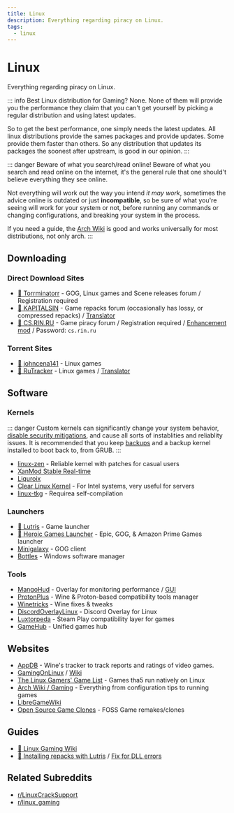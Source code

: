 ```yaml
---
title: Linux
description: Everything regarding piracy on Linux.
tags:
  - linux
---
```


# Linux

Everything regarding piracy on Linux.

::: info Best Linux distribution for Gaming?
None. None of them will provide you the performance they claim that you can't get yourself by picking a regular distribution and using latest updates.

So to get the best performance, one simply needs the latest updates. All linux distributions provide the sames packages and provide updates. Some provide them faster than others. So any distribution that updates its packages the soonest after upstream, is good in our opinion. 
:::

::: danger Beware of what you search/read online!
Beware of what you search and read online on the internet, it's the general rule that one should't believe everything they see online.

Not everything will work out the way you intend *it may work*, sometimes the advice online is outdated or just **incompatible**, so be sure of what you're seeing will work for your system or not, before running any commands or changing configurations, and breaking your system in the process.

If you need a guide, the [Arch Wiki](https://wiki.archlinux.org/) is good and works universally for most distributions, not only arch.
:::

## Downloading

### Direct Download Sites

- [🌟 Torrminatorr](https://forum.torrminatorr.com) - GOG, Linux games and Scene
  releases forum / Registration required
- [🌟 KAPITALSIN](https://kapitalsin.com/forum) - Game repacks forum
  (occasionally has lossy, or compressed repacks) /
  [Translator](useful.md#translator)
- [🌟 CS.RIN.RU](https://cs.rin.ru/forum) - Game piracy forum / Registration
  required /
  [Enhancement mod](https://github.com/SubZeroPL/cs-rin-ru-enhanced-mod) /
  Password: `cs.rin.ru`

### Torrent Sites

- [🌟 johncena141](https://1337x.to/user/johncena141/) - Linux games
- [🌟 RuTracker](https://rutracker.org/forum/viewforum.php?f=899) - Linux games
  / [Translator](useful.md#translator)

## Software

### Kernels

::: danger
Custom kernels can significantly change your system behavior, [disable security mitigations](https://wiki.archlinux.org/index.php/Kernel_parameters), and cause all sorts of instablities and reliablity issues. It is recommended that you keep [backups](https://wiki.archlinux.org/title/Backup) and a backup kernel installed to boot back to, from GRUB.
:::

- [linux-zen](https://github.com/zen-kernel/zen-kernel) - Reliable kernel with patches for casual users
- [XanMod Stable Real-time](https://xanmod.org/)
- [Liquroix](https://liquorix.net/)
- [Clear Linux Kernel](https://github.com/clearlinux-pkgs/linux) - For Intel systems, very useful for servers
- [linux-tkg](https://github.com/Frogging-Family/linux-tkg) - Requirea self-compilation

### Launchers

- [🌟 Lutris](https://lutris.net) - Game launcher
- [🌟 Heroic Games Launcher](https://heroicgameslauncher.com) - Epic, GOG, &
  Amazon Prime Games launcher
- [Minigalaxy](https://sharkwouter.github.io/minigalaxy) - GOG client
- [Bottles](https://usebottles.com) - Windows software manager

### Tools

- [MangoHud](https://github.com/flightlessmango/MangoHud) - Overlay for
  monitoring performance / [GUI](https://github.com/benjamimgois/goverlay)
- [ProtonPlus](https://github.com/Vysp3r/ProtonPlus) - Wine & Proton-based compatibility tools manager
- [Winetricks](https://github.com/Winetricks/winetricks) - Wine fixes & tweaks
- [DiscordOverlayLinux](https://github.com/trigg/DiscordOverlayLinux) - Discord Overlay for Linux
- [Luxtorpeda](https://github.com/luxtorpeda-dev/luxtorpeda) - Steam Play compatibility layer for games
- [GameHub](https://tkashkin.github.io/projects/gamehub/) - Unified games hub

## Websites

- [AppDB](https://appdb.winehq.org/) - Wine's tracker to track reports and ratings of video games.
- [GamingOnLinux](https://www.gamingonlinux.com/) / [Wiki](https://www.gamingonlinux.com/wiki)
- [The Linux Gamers' Game List](https://www.icculus.org/lgfaq/gamelist.php) - Games tha5 run natively on Linux
- [Arch Wiki / Gaming](https://wiki.archlinux.org/index.php/Gaming) - Everything from configuration tips to running games
- [LibreGameWiki](https://libregamewiki.org/Main_Page)
- [Open Source Game Clones](https://osgameclones.com/) - FOSS Game remakes/clones

## Guides

- [🌟 Linux Gaming Wiki](https://linux-gaming.kwindu.eu/index.php)
- [🌟 Installing repacks with Lutris](https://www.reddit.com/r/LinuxCrackSupport/comments/yqfirv/how_to_install_fitgirl_or_dodi_windows_repacks_in)
  /
  [Fix for DLL errors](https://reddit.com/r/LinuxCrackSupport/comments/tirarp/psa_when_installing_repacks_with_custom_wine)

## Related Subreddits

- [r/LinuxCrackSupport](https://www.reddit.com/r/LinuxCrackSupport)
- [r/linux_gaming](https://www.reddit.com/r/linux_gaming)

